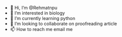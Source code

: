 - 👋 Hi, I’m @Rehmatnpu
- 👀 I’m interested in biology 
- 🌱 I’m currently learning python
- 💞️ I’m looking to collaborate on proofreading article
- 📫 How to reach me email me

<!---
Rehmatnpu/Rehmatnpu is a ✨ special ✨ repository because its `README.md` (this file) appears on your GitHub profile.
You can click the Preview link to take a look at your changes.
--->
